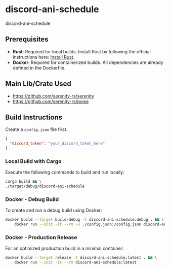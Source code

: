 # discord-ani-schedule
discord-ani-schedule

## Prerequisites
- **Rust**: Required for local builds. Install Rust by following the official instructions here: [Install Rust](https://www.rust-lang.org/tools/install).
- **Docker**: Required for containerized builds. All dependencies are already defined in the Dockerfile.

## Main Lib/Crate Used
- https://github.com/serenity-rs/serenity
- https://github.com/serenity-rs/poise

## Build Instructions

Create a `config.json` file first.
```json
{
  "discord_token": "your_discord_token_here"
}
```

### Local Build with Cargo
Execute the following commands to build and run locally:
```sh
cargo build && \
./target/debug/discord-ani-schedule
```

### Docker - Debug Build
To create and run a debug build using Docker:
```sh
docker build --target build-debug -t discord-ani-schedule:debug . && \
    docker run --init -it --rm -v ./config.json:/config.json discord-ani-schedule:debug
```

### Docker - Production Release
For an optimized production build in a minimal container:
```sh
docker build --target release -t discord-ani-schedule:latest . && \
    docker run --init -it --rm discord-ani-schedule:latest
```
